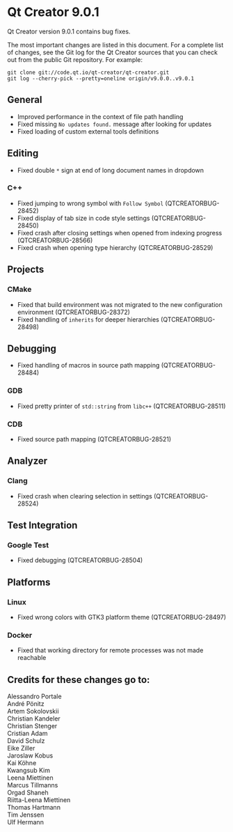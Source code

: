 Qt Creator 9.0.1
================

Qt Creator version 9.0.1 contains bug fixes.

The most important changes are listed in this document. For a complete list of
changes, see the Git log for the Qt Creator sources that you can check out from
the public Git repository. For example:

    git clone git://code.qt.io/qt-creator/qt-creator.git
    git log --cherry-pick --pretty=oneline origin/v9.0.0..v9.0.1

General
-------

* Improved performance in the context of file path handling
* Fixed missing `No updates found.` message after looking for updates
* Fixed loading of custom external tools definitions

Editing
-------

* Fixed double `*` sign at end of long document names in dropdown

### C++

* Fixed jumping to wrong symbol with `Follow Symbol` (QTCREATORBUG-28452)
* Fixed display of tab size in code style settings (QTCREATORBUG-28450)
* Fixed crash after closing settings when opened from indexing progress
  (QTCREATORBUG-28566)
* Fixed crash when opening type hierarchy (QTCREATORBUG-28529)

Projects
--------

### CMake

* Fixed that build environment was not migrated to the new configuration
  environment (QTCREATORBUG-28372)
* Fixed handling of `inherits` for deeper hierarchies (QTCREATORBUG-28498)

Debugging
---------

* Fixed handling of macros in source path mapping (QTCREATORBUG-28484)

### GDB

* Fixed pretty printer of `std::string` from `libc++` (QTCREATORBUG-28511)

### CDB

* Fixed source path mapping (QTCREATORBUG-28521)

Analyzer
--------

### Clang

* Fixed crash when clearing selection in settings (QTCREATORBUG-28524)

Test Integration
----------------

### Google Test

* Fixed debugging (QTCREATORBUG-28504)

Platforms
---------

### Linux

* Fixed wrong colors with GTK3 platform theme (QTCREATORBUG-28497)

### Docker

* Fixed that working directory for remote processes was not made reachable

Credits for these changes go to:
--------------------------------
Alessandro Portale  
André Pönitz  
Artem Sokolovskii  
Christian Kandeler  
Christian Stenger  
Cristian Adam  
David Schulz  
Eike Ziller  
Jaroslaw Kobus  
Kai Köhne  
Kwangsub Kim  
Leena Miettinen  
Marcus Tillmanns  
Orgad Shaneh  
Riitta-Leena Miettinen  
Thomas Hartmann  
Tim Jenssen  
Ulf Hermann  
